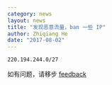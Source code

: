 ```yaml
---
category: news
layout: news
title: "发现恶意流量，ban 一些 IP"
author: Zhiqiang He
date: "2017-08-02"
---
```


```txt
220.194.244.0/27
```

如有问题，请移步 [feedback](https://github.com/cqumirror/feedback/issues/3)

